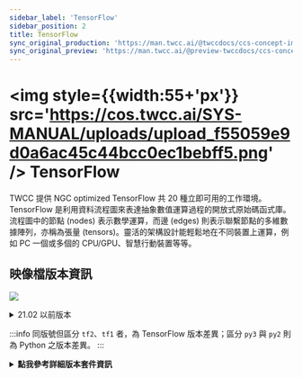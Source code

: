 ```yaml
---
sidebar_label: 'TensorFlow'
sidebar_position: 2
title: TensorFlow
sync_original_production: 'https://man.twcc.ai/@twccdocs/ccs-concept-image-overview-zh' 
sync_original_preview: 'https://man.twcc.ai/@preview-twccdocs/ccs-concept-image-overview-zh' 
---
```



# <img style={{width:55+'px'}} src='https://cos.twcc.ai/SYS-MANUAL/uploads/upload_f55059e9d0a6ac45c44bcc0ec1bebff5.png' /> TensorFlow


TWCC 提供 NGC optimized TensorFlow 共 20 種立即可用的工作環境。TensorFlow 是利用資料流程圖來表達抽象數值運算過程的開放式原始碼函式庫。流程圖中的節點 (nodes) 表示數學運算，而邊 (edges) 則表示聯繫節點的多維數據陣列，亦稱為張量 (tensors)。靈活的架構設計能輕鬆地在不同裝置上運算，例如 PC 一個或多個的 CPU/GPU、智慧行動裝置等等。


## <i class="fa fa-sticky-note" aria-hidden="true"></i> <span class="ccsimglist">映像檔版本資訊</span> 

![](https://cos.twcc.ai/SYS-MANUAL/uploads/upload_7bdfd7263f5b129d2e0da835859cbd62.png)

<details>
<summary>21.02 以前版本</summary>

![](https://cos.twcc.ai/SYS-MANUAL/uploads/upload_68587b1bf457ba1bc473ee58e906b30b.png)

</details>

:::info
同版號但區分 `tf2`、`tf1` 者，為 TensorFlow 版本差異；區分 `py3` 與 `py2` 則為 Python 之版本差異。
:::

<details class="docspoiler">

<summary><b>點我參考詳細版本套件資訊</b></summary>

- [tensorflow-22.02-tf1/tf2-py3](https://docs.nvidia.com/deeplearning/frameworks/tensorflow-release-notes/rel_22-02.html#rel_22-02)
- [tensorflow-21.11-tf1/tf2-py3](https://docs.nvidia.com/deeplearning/frameworks/tensorflow-release-notes/rel_21-11.html#rel_21-11)
- [tensorflow-21.08-tf1/tf2-py3](https://docs.nvidia.com/deeplearning/frameworks/tensorflow-release-notes/rel_21-08.html#rel_21-08)
- [tensorflow-21.06-tf1/tf2-py3](https://docs.nvidia.com/deeplearning/frameworks/tensorflow-release-notes/rel_21-06.html#rel_21-06)
- [tensorflow-21.02-tf1/tf2-py3](https://docs.nvidia.com/deeplearning/frameworks/tensorflow-release-notes/rel_21-02.html#rel_21-02)
- [tensorflow-20.11-tf1/tf2-py3](https://docs.nvidia.com/deeplearning/frameworks/tensorflow-release-notes/rel_20-11.html#rel_20-11)
- [tensorflow-20.08-tf1/tf2-py3](https://docs.nvidia.com/deeplearning/frameworks/tensorflow-release-notes/rel_20-08.html#rel_20-08)
- [tensorflow-20.06-tf1/tf2-py3](https://docs.nvidia.com/deeplearning/frameworks/tensorflow-release-notes/rel_20-06.html#rel_20-06)
- [tensorflow-20.02-tf1/tf2-py3](https://docs.nvidia.com/deeplearning/frameworks/tensorflow-release-notes/rel_20-02.html#rel_20-02)
- [tensorflow-19.11-tf1/tf2-py3](https://docs.nvidia.com/deeplearning/frameworks/tensorflow-release-notes/rel_19.11.html#rel_19.11)
- [tensorflow-19.08-py2/py3](https://docs.nvidia.com/deeplearning/frameworks/tensorflow-release-notes/rel_19.08.html#rel_19.08)
- [tensorflow-19.02-py2/py3-v1](https://docs.nvidia.com/deeplearning/frameworks/tensorflow-release-notes/rel_19.02.html#rel_19.02)
- [tensorflow-18.12-py2/py3-v1](https://docs.nvidia.com/deeplearning/frameworks/tensorflow-release-notes/rel_18.12.html#rel_18.12)
- [tensorflow-18.10-py2/py3-v1](https://docs.nvidia.com/deeplearning/frameworks/tensorflow-release-notes/rel_18.10.html#rel_18.10)
- [tensorflow-18.08-py2/py3-v1](https://docs.nvidia.com/deeplearning/frameworks/tensorflow-release-notes/rel_18.08.html#rel_18.08)

</details>
